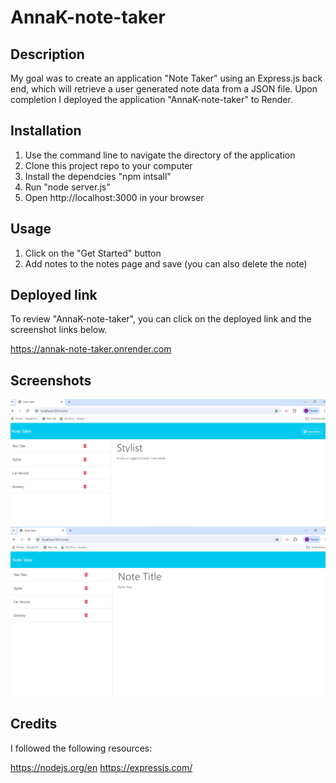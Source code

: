 # AnnaK-note-taker

## Description

My goal was to create an application "Note Taker" using an Express.js back end, which will retrieve a user generated note data from a JSON file. Upon completion I deployed the application "AnnaK-note-taker" to Render.

## Installation

1. Use the command line to navigate the directory of the application
2. Clone this project repo to your computer
3. Install the dependcies "npm intsall"
4. Run "node server.js"
5. Open http://localhost:3000 in your browser

## Usage

1. Click on the "Get Started" button 
2. Add notes to the notes page and save (you can also delete the note)

## Deployed link

To review "AnnaK-note-taker", you can click on the deployed link and the screenshot links below.

https://annak-note-taker.onrender.com

## Screenshots

![1_list of notes](./screenshots/1_list%20of%20notes.png)
![2_new note_empty field](./screenshots/2_new%20note_empty%20field.png)

## Credits

I followed the following resources:

https://nodejs.org/en
https://expressjs.com/


